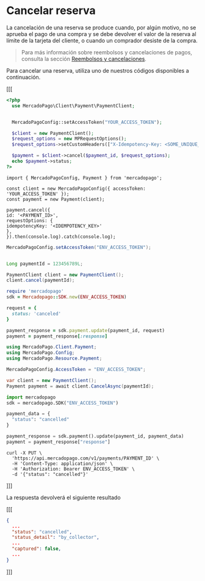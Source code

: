 # Cancelar reserva

La cancelación de una reserva se produce cuando, por algún motivo, no se aprueba el pago de una compra y se debe devolver el valor de la reserva al límite de la tarjeta del cliente, o cuando un comprador desiste de la compra. 

> Para más información sobre reembolsos y cancelaciones de pagos, consulta la sección [Reembolsos y cancelaciones](/developers/es/docs/checkout-api/payment-management/cancellations-and-refunds).

Para cancelar una reserva, utiliza uno de nuestros códigos disponibles a continuación.

[[[
```php
<?php
  use MercadoPago\Client\Payment\PaymentClient;


  MercadoPagoConfig::setAccessToken("YOUR_ACCESS_TOKEN");

  $client = new PaymentClient();
  $request_options = new MPRequestOptions();
  $request_options->setCustomHeaders(["X-Idempotency-Key: <SOME_UNIQUE_VALUE>"]);

  $payment = $client->cancel($payment_id, $request_options);
  echo $payment->status;
?>
```
```node
import { MercadoPagoConfig, Payment } from 'mercadopago';

const client = new MercadoPagoConfig({ accessToken: 'YOUR_ACCESS_TOKEN' });
const payment = new Payment(client);

payment.cancel({
id: '<PAYMENT_ID>',
requestOptions: {
idempotencyKey: '<IDEMPOTENCY_KEY>'
},
}).then(console.log).catch(console.log);
```
```java
MercadoPagoConfig.setAccessToken("ENV_ACCESS_TOKEN");


Long paymentId = 123456789L;

PaymentClient client = new PaymentClient();
client.cancel(paymentId);
```
```ruby
require 'mercadopago'
sdk = Mercadopago::SDK.new(ENV_ACCESS_TOKEN)

request = {
  status: 'canceled'
}

payment_response = sdk.payment.update(payment_id, request)
payment = payment_response[:response]
```
```csharp
using MercadoPago.Client.Payment;
using MercadoPago.Config;
using MercadoPago.Resource.Payment;

MercadoPagoConfig.AccessToken = "ENV_ACCESS_TOKEN";

var client = new PaymentClient();
Payment payment = await client.CancelAsync(paymentId);
```
```python
import mercadopago
sdk = mercadopago.SDK("ENV_ACCESS_TOKEN")

payment_data = {
  "status": "cancelled"
}

payment_response = sdk.payment().update(payment_id, payment_data)
payment = payment_response["response"]
```
```curl
curl -X PUT \
  'https://api.mercadopago.com/v1/payments/PAYMENT_ID' \
  -H 'Content-Type: application/json' \
  -H 'Authorization: Bearer ENV_ACCESS_TOKEN' \
  -d '{"status": "cancelled"}'
```
]]]

La respuesta devolverá el siguiente resultado

[[[
```json
{
  ...
  "status": "cancelled",
  "status_detail": "by_collector",
  ...
  "captured": false,
  ...
}
```
]]]
